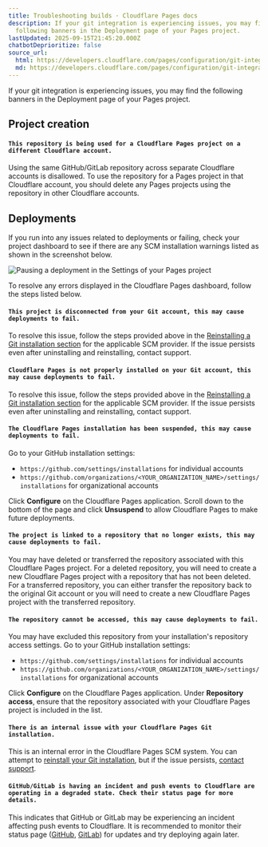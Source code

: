 ```yaml
---
title: Troubleshooting builds · Cloudflare Pages docs
description: If your git integration is experiencing issues, you may find the
  following banners in the Deployment page of your Pages project.
lastUpdated: 2025-09-15T21:45:20.000Z
chatbotDeprioritize: false
source_url:
  html: https://developers.cloudflare.com/pages/configuration/git-integration/troubleshooting/
  md: https://developers.cloudflare.com/pages/configuration/git-integration/troubleshooting/index.md
---
```


If your git integration is experiencing issues, you may find the following banners in the Deployment page of your Pages project.

## Project creation

#### `This repository is being used for a Cloudflare Pages project on a different Cloudflare account.`

Using the same GitHub/GitLab repository across separate Cloudflare accounts is disallowed. To use the repository for a Pages project in that Cloudflare account, you should delete any Pages projects using the repository in other Cloudflare accounts.

## Deployments

If you run into any issues related to deployments or failing, check your project dashboard to see if there are any SCM installation warnings listed as shown in the screenshot below.

![Pausing a deployment in the Settings of your Pages project](https://developers.cloudflare.com/_astro/git.dashboard-error.z5oiIEkZ_2jHH7j.webp)

To resolve any errors displayed in the Cloudflare Pages dashboard, follow the steps listed below.

#### `This project is disconnected from your Git account, this may cause deployments to fail.`

To resolve this issue, follow the steps provided above in the [Reinstalling a Git installation section](https://developers.cloudflare.com/pages/configuration/git-integration/#reinstall-a-git-installation) for the applicable SCM provider. If the issue persists even after uninstalling and reinstalling, contact support.

#### `Cloudflare Pages is not properly installed on your Git account, this may cause deployments to fail.`

To resolve this issue, follow the steps provided above in the [Reinstalling a Git installation section](https://developers.cloudflare.com/pages/configuration/git-integration/#reinstall-a-git-installation) for the applicable SCM provider. If the issue persists even after uninstalling and reinstalling, contact support.

#### `The Cloudflare Pages installation has been suspended, this may cause deployments to fail.`

Go to your GitHub installation settings:

* `https://github.com/settings/installations` for individual accounts
* `https://github.com/organizations/<YOUR_ORGANIZATION_NAME>/settings/installations` for organizational accounts

Click **Configure** on the Cloudflare Pages application. Scroll down to the bottom of the page and click **Unsuspend** to allow Cloudflare Pages to make future deployments.

#### `The project is linked to a repository that no longer exists, this may cause deployments to fail.`

You may have deleted or transferred the repository associated with this Cloudflare Pages project. For a deleted repository, you will need to create a new Cloudflare Pages project with a repository that has not been deleted. For a transferred repository, you can either transfer the repository back to the original Git account or you will need to create a new Cloudflare Pages project with the transferred repository.

#### `The repository cannot be accessed, this may cause deployments to fail.`

You may have excluded this repository from your installation's repository access settings. Go to your GitHub installation settings:

* `https://github.com/settings/installations` for individual accounts
* `https://github.com/organizations/<YOUR_ORGANIZATION_NAME>/settings/installations` for organizational accounts

Click **Configure** on the Cloudflare Pages application. Under **Repository access**, ensure that the repository associated with your Cloudflare Pages project is included in the list.

#### `There is an internal issue with your Cloudflare Pages Git installation.`

This is an internal error in the Cloudflare Pages SCM system. You can attempt to [reinstall your Git installation](https://developers.cloudflare.com/pages/configuration/git-integration/#reinstall-a-git-installation), but if the issue persists, [contact support](https://developers.cloudflare.com/support/contacting-cloudflare-support/).

#### `GitHub/GitLab is having an incident and push events to Cloudflare are operating in a degraded state. Check their status page for more details.`

This indicates that GitHub or GitLab may be experiencing an incident affecting push events to Cloudflare. It is recommended to monitor their status page ([GitHub](https://www.githubstatus.com/), [GitLab](https://status.gitlab.com/)) for updates and try deploying again later.
